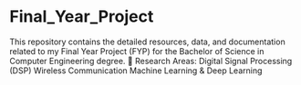 # Final_Year_Project
This repository contains the detailed resources, data, and documentation related to my Final Year Project (FYP) for the Bachelor of Science in Computer Engineering degree.  🔬 Research Areas: Digital Signal Processing (DSP)  Wireless Communication  Machine Learning &amp; Deep Learning
